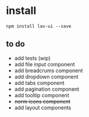 # install

`npm install lav-ui --save`



## to do

+ add tests (wip)
+ add file input component
+ add breadcrums component
+ add dropdown component
+ add tabs component
+ add pagination component
+ add tooltip component
+ ~~norm icons component~~
+ add layout components